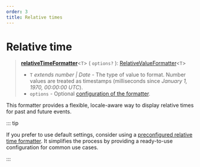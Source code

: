 ```yaml
---
order: 3
title: Relative times
---
```


# Relative time <Package name="format-relativetime"/>

> **[relativeTimeFormatter](../../api/_localizer/format-relativetime/relativeTimeFormatter/index.md)**<`T`> ( `options?` ): [RelativeValueFormatter](../index.md#relativevalueformatter-t)<`T`>
>
> - `T` _extends number | Date_ - The type of value to format. Number values are treated as timestamps (milliseconds since _January 1, 1970, 00:00:00 UTC_).
> - `options` - Optional [configuration of the formatter](./options.md).

This formatter provides a flexible, locale-aware way to display relative times for past and future events.

::: tip

If you prefer to use default settings, consider using a [preconfigured relative time formatter](../preconfigured-formatters/dates-and-times/relative-time.md). It simplifies the process by providing a ready-to-use configuration for common use cases.

:::
